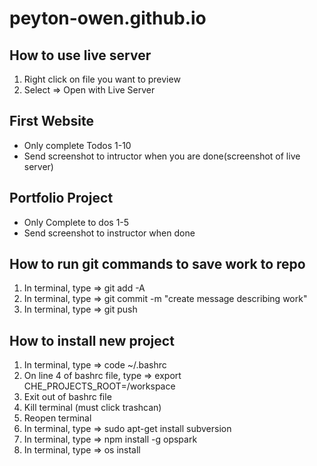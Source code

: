 # peyton-owen.github.io

## How to use live server
1) Right click on file you want to preview
2) Select => Open with Live Server

## First Website
- Only complete Todos 1-10
- Send screenshot to intructor when you are done(screenshot of live server)

## Portfolio Project
- Only Complete to dos 1-5
- Send screenshot to instructor when done

## How to run git commands to save work to repo 
1) In terminal, type => git add -A
2) In terminal, type => git commit -m "create message describing work"
3) In terminal, type => git push

## How to install new project 
1) In terminal, type => code ~/.bashrc
2) On line 4 of bashrc file, type => export CHE_PROJECTS_ROOT=/workspace
3) Exit out of bashrc file
4) Kill terminal (must click trashcan)
5) Reopen terminal
6) In terminal, type => sudo apt-get install subversion
7) In terminal, type => npm install -g opspark
8) In terminal, type => os install